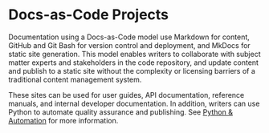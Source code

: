 # Docs-as-Code Projects

Documentation using a Docs-as-Code model use Markdown for content, GitHub and Git Bash for version control and deployment, and MkDocs for static site generation. This model enables writers to collaborate with subject matter experts and stakeholders in the code repository, and update content and publish to a static site without the complexity or licensing barriers of a traditional content management system. 

These sites can be used for user guides, API documentation, reference manuals, and internal developer documentation. In addition, writers can use Python to automate quality assurance and publishing. See [Python & Automation](python.md) for more information.
